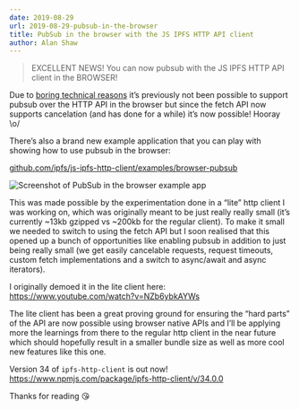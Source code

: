 ```yaml
---
date: 2019-08-29
url: 2019-08-29-pubsub-in-the-browser
title: PubSub in the browser with the JS IPFS HTTP API client
author: Alan Shaw
---
```


> EXCELLENT NEWS! You can now pubsub with the JS IPFS HTTP API client in the BROWSER!

Due to [boring technical reasons](https://github.com/ipfs/js-ipfs-http-client/issues/518) it’s previously not been possible to support pubsub over the HTTP API in the browser but since the fetch API now supports cancelation (and has done for a while) it’s now possible! Hooray \o/

There’s also a brand new example application that you can play with showing how to use pubsub in the browser:

[github.com/ipfs/js-ipfs-http-client/examples/browser-pubsub](https://github.com/ipfs/js-ipfs-http-client/tree/master/examples/browser-pubsub)

![Screenshot of PubSub in the browser example app](img/056-pubsub-in-the-browser)

This was made possible by the experimentation done in a “lite” http client I was working on, which was originally meant to be just really really small (it’s currently ~13kb gzipped vs ~200kb for the regular client). To make it small we needed to switch to using the fetch API but I soon realised that this opened up a bunch of opportunities like enabling pubsub in addition to just being really small (we get easily cancelable requests, request timeouts, custom fetch implementations and a switch to async/await and async iterators).

I originally demoed it in the lite client here: https://www.youtube.com/watch?v=NZb6ybkAYWs

The lite client has been a great proving ground for ensuring the “hard parts” of the API are now possible using browser native APIs and I’ll be applying more the learnings from there to the regular http client in the near future which should hopefully result in a smaller bundle size as well as more cool new features like this one.

Version 34 of `ipfs-http-client` is out now! https://www.npmjs.com/package/ipfs-http-client/v/34.0.0

Thanks for reading 😘
